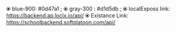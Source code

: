 ⦿ blue-900: #0d47a1 ;
⦿ gray-300 : #d1d5db ;
⦿ localExposs link:  https://backend.ap.loclx.io/api/ 
⦿ Existance Link: https://schoolbackend.softplatoon.com/api/
<!--
 <Routes>
          <Route path="/dashboardbody" component={<DashBoardBody />} />
          <Route path="/pendingStudent" component={<PendingStudent />} />
          <Route path="/allStudent" component={<AllStudent />} />
          <Route path="/adminTeachers" component={<AdminTeachers />} />
          <Route path="/adminEmployees" component={<AdminEmployees />} />
          <Route path="/adminNotices" component={<AdminNotices />} />
          <Route path="/adminRoutines" component={<AdminEvent />} />
          <Route path="/adminRoutines" component={<AdminRoutine />} />
          <Route path="/adminSyllabus" component={<AdminSyllabus />} />
          <Route path="/pendingPayment" component={<PendingPayment />} />
          <Route path="/approvedPayment" component={<ApprovedPayment />} />
</Routes> 

 <ListItemButton
    sx={{
   minHeight: 48,
  justifyContent: open ? 'initial' : 'center',
  px: 2.5,
  }}
> 
 <ListItemIcon
   sx={{
   minWidth: 0,
   mr: open ? 3 : 'auto',
   justifyContent: 'center',
   }}
 > 
----------------------------------------------------------------------------------------------
collect token from localStorage <=============================>
   useEffect(() => {
    const token = localStorage.getItem("token");
    if (!token) {
      Swal.fire({
        position: "center",
        icon: "warning",
        title: "You have to Login first",
        showConfirmButton: false,
        timer: 1500,
      });
      navigate("/adminlogin");
    } else {
      // Example: Assuming adminEmployees are stored in localStorage as "adminEmployees"
      const Admintoken = JSON.parse(localStorage.getItem(token));
      if (Admintoken) {
        setAdminStudents(Admintoken);
        setIsLoading(true);
      } else {
        ""
      }
    }
  }, [navigate]);
  --------------------------------------------------------------------------------------------------
 -->

